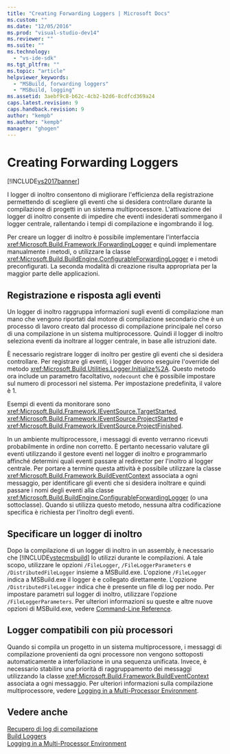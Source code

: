 ```yaml
---
title: "Creating Forwarding Loggers | Microsoft Docs"
ms.custom: ""
ms.date: "12/05/2016"
ms.prod: "visual-studio-dev14"
ms.reviewer: ""
ms.suite: ""
ms.technology: 
  - "vs-ide-sdk"
ms.tgt_pltfrm: ""
ms.topic: "article"
helpviewer_keywords: 
  - "MSBuild, forwarding loggers"
  - "MSBuild, logging"
ms.assetid: 3aebf9c8-b62c-4cb2-b2d6-8cdfcd369a24
caps.latest.revision: 9
caps.handback.revision: 9
author: "kempb"
ms.author: "kempb"
manager: "ghogen"
---
```

# Creating Forwarding Loggers
[!INCLUDE[vs2017banner](../code-quality/includes/vs2017banner.md)]

I logger di inoltro consentono di migliorare l'efficienza della registrazione permettendo di scegliere gli eventi che si desidera controllare durante la compilazione di progetti in un sistema multiprocessore.  L'attivazione dei logger di inoltro consente di impedire che eventi indesiderati sommergano il logger centrale, rallentando i tempi di compilazione e ingombrando il log.  
  
 Per creare un logger di inoltro è possibile implementare l'interfaccia <xref:Microsoft.Build.Framework.IForwardingLogger> e quindi implementare manualmente i metodi, o utilizzare la classe <xref:Microsoft.Build.BuildEngine.ConfigurableForwardingLogger> e i metodi preconfigurati.  La seconda modalità di creazione risulta appropriata per la maggior parte delle applicazioni.  
  
## Registrazione e risposta agli eventi  
 Un logger di inoltro raggruppa informazioni sugli eventi di compilazione man mano che vengono riportati dal motore di compilazione secondario che è un processo di lavoro creato dal processo di compilazione principale nel corso di una compilazione in un sistema multiprocessore.  Quindi il logger di inoltro seleziona eventi da inoltrare al logger centrale, in base alle istruzioni date.  
  
 È necessario registrare logger di inoltro per gestire gli eventi che si desidera controllare.  Per registrare gli eventi, i logger devono eseguire l'override del metodo <xref:Microsoft.Build.Utilities.Logger.Initialize%2A>.  Questo metodo ora include un parametro facoltativo, `nodecount` che è possibile impostare sul numero di processori nel sistema.  Per impostazione predefinita, il valore è 1.  
  
 Esempi di eventi da monitorare sono <xref:Microsoft.Build.Framework.IEventSource.TargetStarted>, <xref:Microsoft.Build.Framework.IEventSource.ProjectStarted> e <xref:Microsoft.Build.Framework.IEventSource.ProjectFinished>.  
  
 In un ambiente multiprocessore, i messaggi di evento verranno ricevuti probabilmente in ordine non corretto.  È pertanto necessario valutare gli eventi utilizzando il gestore eventi nel logger di inoltro e programmarlo affinché determini quali eventi passare al redirector per l'inoltro al logger centrale.  Per portare a termine questa attività è possibile utilizzare la classe <xref:Microsoft.Build.Framework.BuildEventContext> associata a ogni messaggio, per identificare gli eventi che si desidera inoltrare e quindi passare i nomi degli eventi alla classe <xref:Microsoft.Build.BuildEngine.ConfigurableForwardingLogger> \(o una sottoclasse\).  Quando si utilizza questo metodo, nessuna altra codificazione specifica è richiesta per l'inoltro degli eventi.  
  
## Specificare un logger di inoltro  
 Dopo la compilazione di un logger di inoltro in un assembly, è necessario che [!INCLUDE[vstecmsbuild](../extensibility/internals/includes/vstecmsbuild_md.md)] lo utilizzi durante le compilazioni.  A tale scopo, utilizzare le opzioni `/FileLogger`, `/FileLoggerParameters` e `/DistributedFileLogger` insieme a MSBuild.exe.  L'opzione `/FileLogger` indica a MSBuild.exe il logger è e collegato direttamente. L'opzione `/DistributedFileLogger` indica che è presente un file di log per nodo.  Per impostare parametri sul logger di inoltro, utilizzare l'opzione `/FileLoggerParameters`.  Per ulteriori informazioni su queste e altre nuove opzioni di MSBuild.exe, vedere [Command\-Line Reference](../msbuild/msbuild-command-line-reference.md).  
  
## Logger compatibili con più processori  
 Quando si compila un progetto in un sistema multiprocessore, i messaggi di compilazione provenienti da ogni processore non vengono sottoposti automaticamente a interfoliazione in una sequenza unificata.  Invece, è necessario stabilire una priorità di raggruppamento dei messaggi utilizzando la classe <xref:Microsoft.Build.Framework.BuildEventContext> associata a ogni messaggio.  Per ulteriori informazioni sulla compilazione multiprocessore, vedere [Logging in a Multi\-Processor Environment](../msbuild/logging-in-a-multi-processor-environment.md).  
  
## Vedere anche  
 [Recupero di log di compilazione](../msbuild/obtaining-build-logs-with-msbuild.md)   
 [Build Loggers](../msbuild/build-loggers.md)   
 [Logging in a Multi\-Processor Environment](../msbuild/logging-in-a-multi-processor-environment.md)